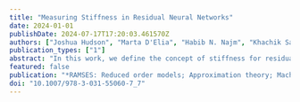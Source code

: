 ```yaml
---
title: "Measuring Stiffness in Residual Neural Networks"
date: 2024-01-01
publishDate: 2024-07-17T17:20:03.461570Z
authors: ["Joshua Hudson", "Marta D'Elia", "Habib N. Najm", "Khachik Sargsyan"]
publication_types: ["1"]
abstract: "In this work, we define the concept of stiffness for residual neural networks (ResNets) relying on the fact that ResNets can be viewed as a discretization of an underlying neural ordinary differential equation (NODE). We then propose several metrics for the stiffness of a ResNet. We compare these measures numerically by examining their evolution over the course of training a ResNet on several test problems. We find that stiffness tends to increase as a result of training, and suggest the developed stiffness metrics can be used as training penalties, providing a novel means of regularization for ResNets."
featured: false
publication: "*RAMSES: Reduced order models; Approximation theory; Machine learning; Surrogates, Emulators and Simulators*"
doi: "10.1007/978-3-031-55060-7_7"
---
```



